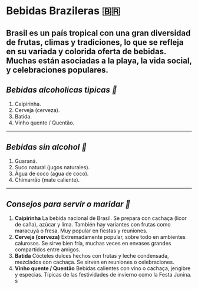 # Bebidas Brazileras 🇧🇷
Brasil es un país tropical con una gran diversidad de frutas, climas y tradiciones, lo que se refleja en su variada y colorida oferta de bebidas. Muchas están asociadas a la playa, la vida social, y celebraciones populares.
---
## *Bebidas alcoholicas tipicas 🍻*
1. Caipirinha.
2. Cerveja (cerveza).
3. Batida.
4. Vinho quente / Quentão.
---
## *Bebidas sin alcohol 🥤*
1. Guaraná.
2. Suco natural (jugos naturales).
3. Água de coco (agua de coco).
4. Chimarrão (mate caliente).
---
## *Consejos para servir o maridar 👥*
1. **Caipirinha**
La bebida nacional de Brasil. Se prepara con cachaça (licor de caña), azúcar y lima. También hay variantes con frutas como maracuyá o fresa. Muy popular en fiestas y reuniones.
2. **Cerveja (cerveza)**
Extremadamente popular, sobre todo en ambientes calurosos. Se sirve bien fría, muchas veces en envases grandes compartidos entre amigos.
3. **Batida**
Cócteles dulces hechos con frutas y leche condensada, mezclados con cachaça. Se sirven en reuniones o celebraciones.
4. **Vinho quente / Quentão**
Bebidas calientes con vino o cachaça, jengibre y especias. Típicas de las festividades de invierno como la Festa Junina.
s